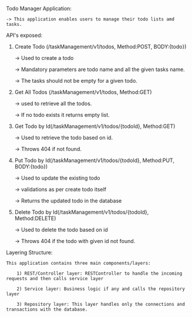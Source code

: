 Todo Manager Application:

	-> This application enables users to manage their todo lists amd tasks.

API's exposed:

1) Create Todo (/taskManagement/v1/todos, Method:POST, BODY:{todo})

	-> Used to create a todo
	
	-> Mandatory parameters are todo name and all the given tasks name.
	
	-> The tasks should not be empty for a given todo.
	
2) Get All Todos (/taskManagement/v1/todos, Method:GET)

	-> used to retrieve all the todos.
	
	-> If no todo exists it returns empty list.
	
3) Get Todo by Id(/taskManagement/v1/todos/{todoId}, Method:GET)

	-> Used to retrieve the todo based on id.
	
	-> Throws 404 if not found.
	
4) Put Todo by Id(/taskManagement/v1/todos/{todoId}, Method:PUT, BODY:{todo})

	-> Used to update the existing todo
	
	-> validations as per create todo itself
	
	-> Returns the updated todo in the database
	
5) Delete Todo by Id(/taskManagement/v1/todos/{todoId}, Method:DELETE)

	-> Used to delete the todo based on id
	
	-> Throws 404 if the todo with given id not found.
	
Layering Structure:

	This application contains three main components/layers:
	
		1) REST/Controller layer: RESTController to handle the incoming requests and then calls service layer
		
		2) Service layer: Business logic if any and calls the repository layer
		
		3) Repository layer: This layer handles only the connections and transactions with the database.
		

